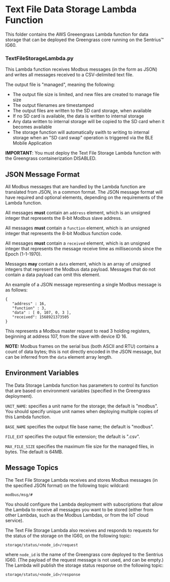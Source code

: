 # Text File Data Storage Lambda Function
This folder contains the AWS Greeengrass Lambda function for data storage that can be deployed the Greengrass core running on the Sentrius&trade; IG60.

### TextFileStorageLambda.py
This Lambda function receives Modbus messages (in the form as JSON) and writes all messages received to a CSV-delimited text file.

The output file is "managed", meaning the following:

* The output file size is limited, and new files are created to manage file size
* The output filenames are timestamped
* The output files are written to the SD card storage, when available
* If no SD card is available, the data is written to internal storage
* Any data written to internal storage will be copied to the SD card when it becomes available
* The storage function will automatically swith to writing to internal storage when an "SD card swap" operation is triggered via the BLE Mobile Application

**IMPORTANT**: You must deploy the Text File Storage Lambda function with the Greengrass containerization DISABLED.

## JSON Message Format
All Modbus messages that are handled by the Lambda function are translated from JSON, in a common format.  The JSON message format will have required and optional elements, depending on the requirements of the Lambda function.

All messages **must** contain an `address` element, which is an unsigned integer that represents the 8-bit Modbus slave address.

All messages **must** contain a `function` element, which is an unsigned integer that represents the 8-bit Modbus function code.

All messages **must** contain a `received` element, which is an unsigned integer that represents the message receive time as milliseconds since the Epoch (1-1-1970).

Messages **may** contain a `data` element, which is an array of unsigned integers that represent the Modbus data payload.  Messages that do not contain a data payload can omit this element.

An example of a JSON message representing a single Modbus message is as follows:

    {
       "address" : 16,
       "function" : 3,
       "data" : [ 0, 107, 0, 3 ],
       "received": 1568921373505
    }

This represents a Modbus master request to read 3 holding registers, beginning at address 107, from the slave with device ID 16.

**NOTE:** Modbus frames on the serial bus (both ASCII and RTU) contains a count of data bytes; this is not directly encoded in the JSON message, but can be inferred from the `data` element array length.

## Environment Variables
The Data Storage Lambda function has parameters to control its function that are based on environment variables (specified in the Greengrass deployment).

`UNIT_NAME`: specifies a unit name for the storage; the default is "modbus". You should specify unique unit names when deploying multiple copies of this Lambda function.

`BASE_NAME` specifies the output file base name; the default is "modbus".

`FILE_EXT` specifies the output file extension; the default is ".csv".

`MAX_FILE_SIZE` specifies the maximum file size for the managed files, in bytes. The default is 64MB.

## Message Topics
The Text File Storage Lambda receives and stores Modbus messages (in the specified JSON format) on the following topic wildcard:

    modbus/msg/#

You should configure the Lambda deployment with subscriptions that allow the Lambda to receive all messages you want to be stored (either from other Lambdas, such as the Modbus Lambdas, or from the IoT cloud service).

The Text File Storage Lambda also receives and responds to requests for the status of the storage on the IG60, on the following topic:

    storage/status/<node_id>/request

where `node_id` is the name of the Greengrass core deployed to the Sentrius IG60.  (The payload of the request message is not used, and can be empty.)  The Lambda will publish the storage status response on the following topic:

    storage/status/<node_id>/response

